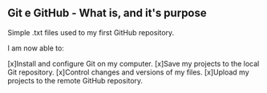 ## Git e GitHub - What is, and it's purpose

Simple .txt files used to my first GitHub repository.

I am now able to:

[x]Install and configure Git on my computer.
[x]Save my projects to the local Git repository.
[x]Control changes and versions of my files.
[x]Upload my projects to the remote GitHub repository.
